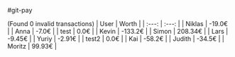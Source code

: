 #git-pay

(Found 0 invalid transactions)
| User | Worth |
| :---: | :---: |
| Niklas | -19.0€ |
| Anna | -7.0€ |
| test | 0.0€ |
| Kevin | -133.2€ |
| Simon | 208.34€ |
| Lars | -9.45€ |
| Yuriy | -2.91€ |
| test2 | 0.0€ |
| Kai | -58.2€ |
| Judith | -34.5€ |
| Moritz | 99.93€ |
